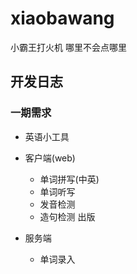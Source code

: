 # xiaobawang
小霸王打火机 哪里不会点哪里


## 开发日志
### 一期需求
- 英语小工具
 - 客户端(web)
    - 单词拼写(中英)
    - 单词听写
    - 发音检测
    - 造句检测 出版

 - 服务端
    - 单词录入